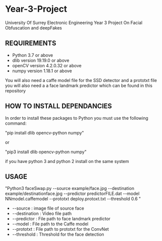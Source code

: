 # Year-3-Project
University Of Surrey Electronic Engineering Year 3 Project On Facial Obfuscation and deepFakes
## REQUIREMENTS

* Python 3.7 or above
* dlib version 19.19.0 or above
* openCV version 4.2.0.32 or above
* numpy version 1.18.1 or above

You will also need a caffe model file for the SSD detector and a prototxt file
you will also need a a face landmark predictor which can be found in this repository

## HOW TO INSTALL DEPENDANCIES

In order to install these packages to Python you must use the following command:

"pip install dlib opencv-python numpy"

or

"pip3 install dlib opencv-python numpy"

if you have python 3 and python 2 install on the same system

## USAGE

"Python3 faceSwap.py --source example/face.jpg --destination example/destinationface.jpg --predictor predictorFILE.dat --model NNmodel.caffemodel --prototxt deploy.protoxt.txt --threshold 0.6 "

* --source : image file of source face
* --destination : Video file path
* --predictor : File path to face landmark predictor
* --model : File path to the Caffe model
* --prototxt : File path to prototxt for the ConvNet
* --threshold : Threshold for the face detection
